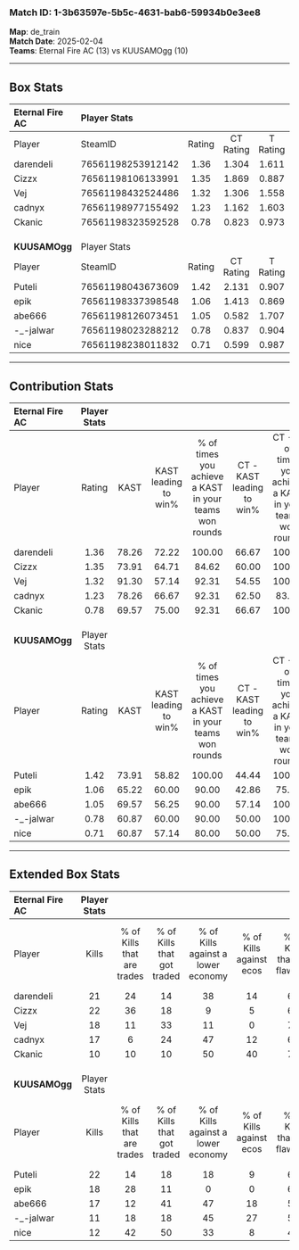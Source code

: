 ### Match ID: 1-3b63597e-5b5c-4631-bab6-59934b0e3ee8  
**Map**: de_train  
**Match Date**: 2025-02-04  
**Teams**: Eternal Fire AC (13) vs KUUSAMOgg (10)  

---  

## Box Stats  

| **Eternal Fire AC** | Player Stats      |        |           |          |       |      |       |         |        |      |     |
| :- | :- | :-: | :-: | :-: | :-: | :-: | :-: | :-: | :-: | :-: | :-: |
| Player              | SteamID           | Rating | CT Rating | T Rating | KAST  | ADR  | Kills | Assists | Deaths | K/D  | HS% |
| darendeli           | 76561198253912142 |  1.36  |   1.304   |  1.611   | 78.26 | 95.1 |  21   |    6    |   17   | 1.24 | 71  |
| Cizzx               | 76561198106133991 |  1.35  |   1.869   |  0.887   | 73.91 | 89.0 |  22   |    8    |   17   | 1.29 | 54  |
| Vej                 | 76561198432524486 |  1.32  |   1.306   |  1.558   | 91.30 | 88.5 |  18   |    1    |   16   | 1.13 | 38  |
| cadnyx              | 76561198977155492 |  1.23  |   1.162   |  1.603   | 78.26 | 85.9 |  17   |    8    |   15   | 1.13 | 70  |
| Ckanic              | 76561198323592528 |  0.78  |   0.823   |  0.973   | 69.57 | 52.3 |  10   |    3    |   15   | 0.67 | 80  |
|                     |                   |        |           |          |       |      |       |         |        |      |     |
|                     |                   |        |           |          |       |      |       |         |        |      |     |
|                     |                   |        |           |          |       |      |       |         |        |      |     |
| **KUUSAMOgg**       | Player Stats      |        |           |          |       |      |       |         |        |      |     |
| Player              | SteamID           | Rating | CT Rating | T Rating | KAST  | ADR  | Kills | Assists | Deaths | K/D  | HS% |
| Puteli              | 76561198043673609 |  1.42  |   2.131   |  0.907   | 73.91 | 96.2 |  22   |    8    |   15   | 1.47 | 50  |
| epik                | 76561198337398548 |  1.06  |   1.413   |  0.869   | 65.22 | 70.8 |  18   |    3    |   17   | 1.06 | 33  |
| abe666              | 76561198126073451 |  1.05  |   0.582   |  1.707   | 69.57 | 81.0 |  17   |    6    |   19   | 0.89 | 76  |
| -_-jalwar           | 76561198023288212 |  0.78  |   0.837   |  0.904   | 60.87 | 69.3 |  11   |    8    |   17   | 0.65 | 54  |
| nice                | 76561198238011832 |  0.71  |   0.599   |  0.987   | 60.87 | 63.2 |  12   |    3    |   20   | 0.60 | 66  |
---  

## Contribution Stats  

| **Eternal Fire AC** | Player Stats |       |                      |                                                        |                           |                                                             |                          |                                                            |
| :- | :-: | :-: | :-: | :-: | :-: | :-: | :-: | :-: |
| Player              |    Rating    | KAST  | KAST leading to win% | % of times you achieve a KAST in your teams won rounds | CT - KAST leading to win% | CT - % of times you achieve a KAST in your teams won rounds | T - KAST leading to win% | T - % of times you achieve a KAST in your teams won rounds |
| darendeli           |     1.36     | 78.26 |        72.22         |                         100.00                         |           66.67           |                           100.00                            |          77.78           |                           100.00                           |
| Cizzx               |     1.35     | 73.91 |        64.71         |                         84.62                          |           60.00           |                           100.00                            |          71.43           |                           71.43                            |
| Vej                 |     1.32     | 91.30 |        57.14         |                         92.31                          |           54.55           |                           100.00                            |          60.00           |                           85.71                            |
| cadnyx              |     1.23     | 78.26 |        66.67         |                         92.31                          |           62.50           |                            83.33                            |          70.00           |                           100.00                           |
| Ckanic              |     0.78     | 69.57 |        75.00         |                         92.31                          |           66.67           |                           100.00                            |          85.71           |                           85.71                            |
|                     |              |       |                      |                                                        |                           |                                                             |                          |                                                            |
|                     |              |       |                      |                                                        |                           |                                                             |                          |                                                            |
|                     |              |       |                      |                                                        |                           |                                                             |                          |                                                            |
| **KUUSAMOgg**       | Player Stats |       |                      |                                                        |                           |                                                             |                          |                                                            |
| Player              |    Rating    | KAST  | KAST leading to win% | % of times you achieve a KAST in your teams won rounds | CT - KAST leading to win% | CT - % of times you achieve a KAST in your teams won rounds | T - KAST leading to win% | T - % of times you achieve a KAST in your teams won rounds |
| Puteli              |     1.42     | 73.91 |        58.82         |                         100.00                         |           44.44           |                           100.00                            |          75.00           |                           100.00                           |
| epik                |     1.06     | 65.22 |        60.00         |                         90.00                          |           42.86           |                            75.00                            |          75.00           |                           100.00                           |
| abe666              |     1.05     | 69.57 |        56.25         |                         90.00                          |           57.14           |                           100.00                            |          55.56           |                           83.33                            |
| -_-jalwar           |     0.78     | 60.87 |        60.00         |                         90.00                          |           50.00           |                           100.00                            |          71.43           |                           83.33                            |
| nice                |     0.71     | 60.87 |        57.14         |                         80.00                          |           50.00           |                            75.00                            |          62.50           |                           83.33                            |
---  

## Extended Box Stats  

| **Eternal Fire AC** | Player Stats |                            |                            |                                    |                         |                              |                                 |        |                             |                                     |                          |                               |                            |
| :- | :-: | :-: | :-: | :-: | :-: | :-: | :-: | :-: | :-: | :-: | :-: | :-: | :-: |
| Player              |    Kills     | % of Kills that are trades | % of Kills that got traded | % of Kills against a lower economy | % of Kills against ecos | % of Kills that are flawless | % of Kills that are close duels | Deaths | % of Deaths that get traded | % of Deaths against a lower economy | % of Deaths against ecos | % of Deaths that are flawless | % of Deaths that are close |
| darendeli           |      21      |             24             |             14             |                 38                 |           14            |              67              |                5                |   17   |             24              |                  6                  |            0             |              47               |             0              |
| Cizzx               |      22      |             36             |             18             |                 9                  |            5            |              64              |                9                |   17   |             12              |                 18                  |            6             |              65               |             12             |
| Vej                 |      18      |             11             |             33             |                 11                 |            0            |              72              |                0                |   16   |             25              |                  6                  |            0             |              69               |             0              |
| cadnyx              |      17      |             6              |             24             |                 47                 |           12            |              65              |                0                |   15   |             40              |                  7                  |            0             |              53               |             7              |
| Ckanic              |      10      |             10             |             10             |                 50                 |           40            |              70              |               10                |   15   |             33              |                 13                  |            7             |              67               |             0              |
|                     |              |                            |                            |                                    |                         |                              |                                 |        |                             |                                     |                          |                               |                            |
|                     |              |                            |                            |                                    |                         |                              |                                 |        |                             |                                     |                          |                               |                            |
|                     |              |                            |                            |                                    |                         |                              |                                 |        |                             |                                     |                          |                               |                            |
| **KUUSAMOgg**       | Player Stats |                            |                            |                                    |                         |                              |                                 |        |                             |                                     |                          |                               |                            |
| Player              |    Kills     | % of Kills that are trades | % of Kills that got traded | % of Kills against a lower economy | % of Kills against ecos | % of Kills that are flawless | % of Kills that are close duels | Deaths | % of Deaths that get traded | % of Deaths against a lower economy | % of Deaths against ecos | % of Deaths that are flawless | % of Deaths that are close |
| Puteli              |      22      |             14             |             18             |                 18                 |            9            |              68              |                0                |   15   |             20              |                 13                  |            7             |              80               |             7              |
| epik                |      18      |             28             |             11             |                 0                  |            0            |              67              |                0                |   17   |             24              |                 24                  |            6             |              82               |             6              |
| abe666              |      17      |             12             |             41             |                 47                 |           18            |              59              |                6                |   19   |             26              |                 21                  |            11            |              53               |             5              |
| -_-jalwar           |      11      |             18             |             18             |                 45                 |           27            |              55              |                0                |   17   |             12              |                 12                  |            6             |              65               |             6              |
| nice                |      12      |             42             |             50             |                 33                 |            8            |              42              |               17                |   20   |             20              |                 20                  |            10            |              65               |             0              |
